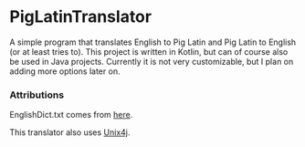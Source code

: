 # PigLatinTranslator
A simple program that translates English to Pig Latin and Pig Latin to English (or at least tries to). This project is written in Kotlin,
but can of course also be used in Java projects. Currently it is not very customizable, but I plan on adding more options later on.

### Attributions
EnglishDict.txt comes from [here](https://github.com/dwyl/english-words).

This translator also uses [Unix4j](https://github.com/tools4j/unix4j).
